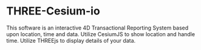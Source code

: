 # THREE-Cesium-io
This software is an interactive 4D Transactional Reporting System based upon location, time and data. Utilize CesiumJS to show location and handle time. Utilize THREEjs to display details of your data. 
